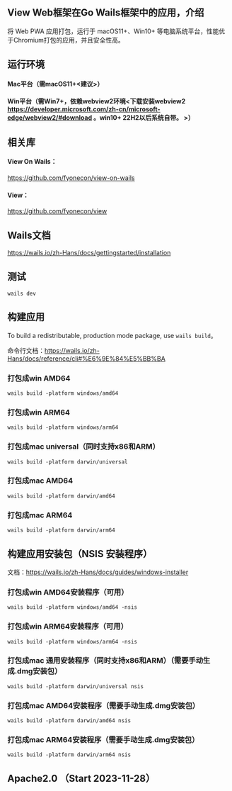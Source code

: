 
## View Web框架在Go Wails框架中的应用，介绍
将 Web PWA 应用打包，运行于 macOS11+、Win10+ 等电脑系统平台，性能优于Chromium打包的应用，并且安全性高。

## 运行环境
#### Mac平台（需macOS11+<建议>）
#### Win平台（需Win7+，依赖webview2环境<下载安装webview2 https://developer.microsoft.com/zh-cn/microsoft-edge/webview2/#download 。win10+ 22H2以后系统自带。 >）

## 相关库
#### View On Wails：
https://github.com/fyonecon/view-on-wails
#### View：
https://github.com/fyonecon/view

## Wails文档
https://wails.io/zh-Hans/docs/gettingstarted/installation

## 测试
`wails dev`

## 构建应用
To build a redistributable, production mode package, use `wails build`。

命令行文档：https://wails.io/zh-Hans/docs/reference/cli#%E6%9E%84%E5%BB%BA
### 打包成win AMD64
`wails build -platform windows/amd64`
### 打包成win ARM64
`wails build -platform windows/arm64`
### 打包成mac universal（同时支持x86和ARM）
`wails build -platform darwin/universal`
### 打包成mac AMD64
`wails build -platform darwin/amd64`
### 打包成mac ARM64
`wails build -platform darwin/arm64`

## 构建应用安装包（NSIS 安装程序）
文档：https://wails.io/zh-Hans/docs/guides/windows-installer

### 打包成win AMD64安装程序（可用）
`wails build -platform windows/amd64 -nsis`
### 打包成win ARM64安装程序（可用）
`wails build -platform windows/arm64 -nsis`
### 打包成mac 通用安装程序（同时支持x86和ARM）（需要手动生成.dmg安装包）
`wails build -platform darwin/universal nsis`
### 打包成mac AMD64安装程序（需要手动生成.dmg安装包）
`wails build -platform darwin/amd64 nsis`
### 打包成mac ARM64安装程序（需要手动生成.dmg安装包）
`wails build -platform darwin/arm64 nsis`

## Apache2.0 （Start 2023-11-28）